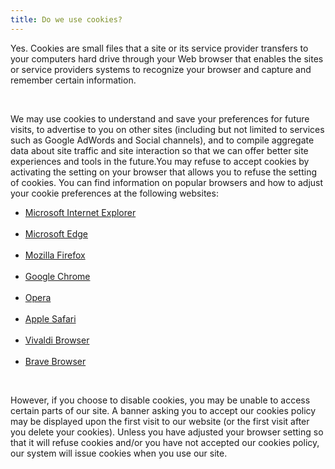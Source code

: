 ```yaml
---
title: Do we use cookies?
---
```


<p>Yes. Cookies are small files that a site or its service provider transfers to your computers hard drive through your Web browser that enables the sites or service providers systems to recognize your browser and capture and remember certain information.</p>
<br>
<p>We may use cookies to understand and save your preferences for future visits, to advertise to you on other sites (including but not limited to services such as Google AdWords and Social channels), and to compile aggregate data about site traffic and site interaction so that we can offer better site experiences and tools in the future.You may refuse to accept cookies by activating the setting on your browser that allows you to refuse the setting of cookies. You can find information on popular browsers and how to adjust your cookie preferences at the following websites:</p>
<ul>
<li><a href="https://support.microsoft.com/en-us/help/17442/windows-internet-explorer-delete-manage-cookies" target="_blank">Microsoft Internet Explorer</a></li>
<br>
<li><a href="https://privacy.microsoft.com/en-us/windows-10-microsoft-edge-and-privacy" target="_blank">Microsoft Edge</a></li>
<br>
<li><a href="http://support.mozilla.org/en-US/kb/cookies-information-websites-store-on-your-computer" target="_blank">Mozilla Firefox</a></li>
<br>
<li><a href="http://support.google.com/chrome/answer/95647" target="_blank">Google Chrome</a></li>
<br>
<li><a href="https://www.opera.com/help/tutorials/security/privacy/" target="_blank">Opera</a></li>
<br>
<li><a href="https://support.apple.com/guide/safari/manage-cookies-and-website-data-sfri11471/mac" target="_blank">Apple Safari</a></li>
<br>
<li><a href="https://help.vivaldi.com/article/cookies/" target="_blank">Vivaldi Browser</a></li>
<br>
<li><a href="https://support.brave.com/hc/en-us/articles/360022973471-What-is-Shields-" target="_blank">Brave Browser</a></li>
</ul>
<br>
<p>However, if you choose to disable cookies, you may be unable to access certain parts of our site. A banner asking you to accept our cookies policy may be displayed upon the first visit to our website (or the first visit after you delete your cookies). Unless you have adjusted your browser setting so that it will refuse cookies and/or you have not accepted our cookies policy, our system will issue cookies when you use our site.</p>
